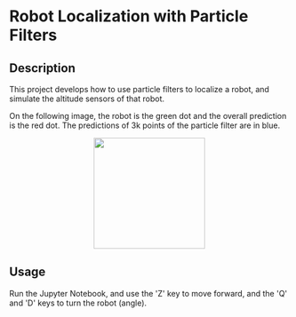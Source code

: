 # Robot Localization with Particle Filters

## Description

This project develops how to use particle filters to localize a robot, and simulate the altitude sensors of that robot.

On the following image, the robot is the green dot and the overall prediction is the red dot. The predictions of 3k points of the particle filter are in blue.

<p align="center">
  <img src="https://github.com/eliaccess/robot-localization-with-particle-filters/blob/main/images/demo.gif" width="200">
</p>

## Usage

Run the Jupyter Notebook, and use the 'Z' key to move forward, and the 'Q' and 'D' keys to turn the robot (angle).
